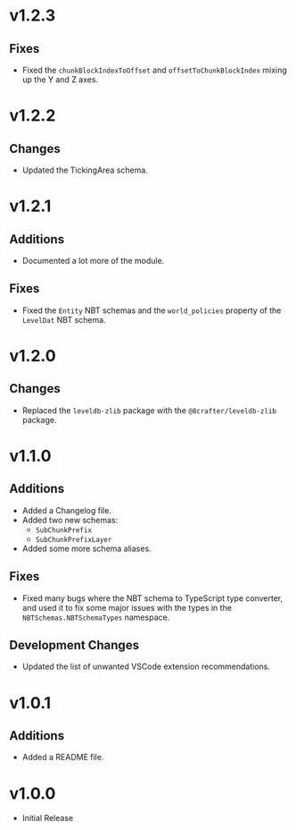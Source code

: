 # v1.2.3

## Fixes

-   Fixed the `chunkBlockIndexToOffset` and `offsetToChunkBlockIndex` mixing up the Y and Z axes.

# v1.2.2

## Changes

-   Updated the TickingArea schema.

# v1.2.1

## Additions

-   Documented a lot more of the module.

## Fixes

-   Fixed the `Entity` NBT schemas and the `world_policies` property of the `LevelDat` NBT schema.

# v1.2.0

## Changes

-   Replaced the `leveldb-zlib` package with the `@8crafter/leveldb-zlib` package.

# v1.1.0

## Additions

-   Added a Changelog file.
-   Added two new schemas:
    -   `SubChunkPrefix`
    -   `SubChunkPrefixLayer`
-   Added some more schema aliases. 

## Fixes

-   Fixed many bugs where the NBT schema to TypeScript type converter, and used it to fix some major issues with the types in the `NBTSchemas.NBTSchemaTypes` namespace.

## Development Changes

-   Updated the list of unwanted VSCode extension recommendations.

# v1.0.1

## Additions

-   Added a README file.

# v1.0.0

-   Initial Release
